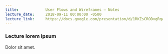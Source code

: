 ```yaml
---
title:            User Flows and Wireframes – Notes
lecture_date:     2018-09-11 00:00:00 -0500
lecture_link:     https://docs.google.com/presentation/d/1RKZsCRODvgRqahSF15WRSQQThL_XCLLilxcnk0Gu8Yw/edit?usp=sharing
---
```

### Lecture lorem ipsum

Dolor sit amet.
